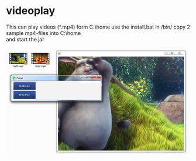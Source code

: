 # videoplay
This can play videos (*.mp4) form C:\home
use the install.bat in /bin/
copy 2 sample mp4-files into C:\home\
and start the jar

![alt text](https://github.com/jenspapenhagen/videoplay/blob/master/src/main/resources/images/ansicht.jpg "The view on the player")
